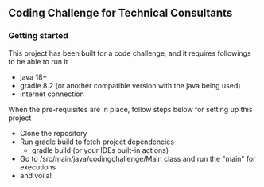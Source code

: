 ## Coding Challenge for Technical Consultants

### Getting started

This project has been built for a code challenge, and it requires followings to be able to run it

- java 18+
- gradle 8.2 (or another compatible version with the java being used)
- internet connection

When the pre-requisites are in place, follow steps below for setting up this project

- Clone the repository
- Run gradle build to fetch project dependencies
  - gradle build (or your IDEs built-in actions)
- Go to /src/main/java/codingchallenge/Main class and run the "main" for executions
- and voila!
